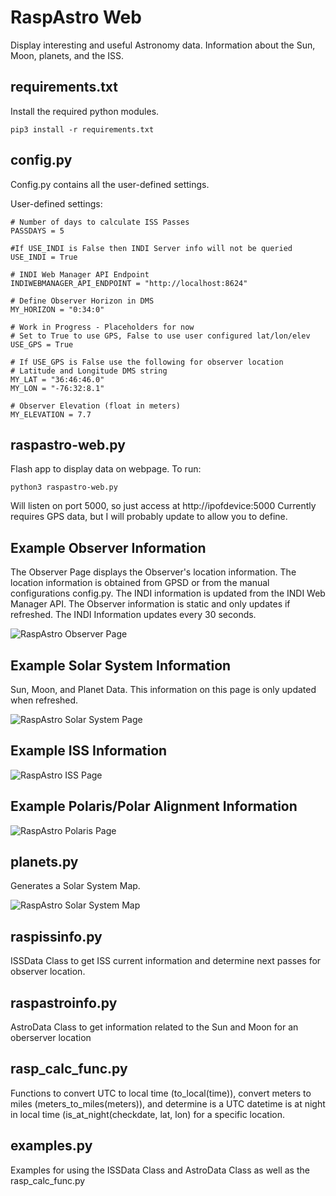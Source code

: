 # RaspAstro Web
Display interesting and useful Astronomy data.  Information about the Sun, Moon, planets, and the ISS.

## requirements.txt
Install the required python modules.
```
pip3 install -r requirements.txt
```

## config.py 
Config.py contains all the user-defined settings.

User-defined settings:
```
# Number of days to calculate ISS Passes
PASSDAYS = 5

#If USE_INDI is False then INDI Server info will not be queried
USE_INDI = True

# INDI Web Manager API Endpoint
INDIWEBMANAGER_API_ENDPOINT = "http://localhost:8624"

# Define Observer Horizon in DMS
MY_HORIZON = "0:34:0"

# Work in Progress - Placeholders for now
# Set to True to use GPS, False to use user configured lat/lon/elev
USE_GPS = True

# If USE_GPS is False use the following for observer location
# Latitude and Longitude DMS string
MY_LAT = "36:46:46.0"
MY_LON = "-76:32:8.1"

# Observer Elevation (float in meters)
MY_ELEVATION = 7.7
```

## raspastro-web.py
Flash app to display data on webpage. To run:

```
python3 raspastro-web.py
```

Will listen on port 5000, so just access at http://ipofdevice:5000 
Currently requires GPS data, but I will probably update to allow you to define.

## Example Observer Information
The Observer Page displays the Observer's location information. The location information is obtained from GPSD or from the manual configurations config.py.  The INDI information is updated from the INDI Web Manager API.  The Observer information is static and only updates if refreshed.  The INDI Information updates every 30 seconds. 

![RaspAstro Observer Page](https://github.com/herseyc/raspastro/blob/master/RaspAstroWeb/img/raspastro-observer-page.png?raw=true)

## Example Solar System Information
Sun, Moon, and Planet Data.  This information on this page is only updated when refreshed.

![RaspAstro Solar System Page](https://github.com/herseyc/raspastro/blob/master/RaspAstroWeb/img/raspastro-solarsystem-page.png?raw=true)

## Example ISS Information
![RaspAstro ISS Page](https://github.com/herseyc/raspastro/blob/master/RaspAstroWeb/img/raspastro-iss-page.png?raw=true)

## Example Polaris/Polar Alignment Information
![RaspAstro Polaris Page](https://github.com/herseyc/raspastro/blob/master/RaspAstroWeb/img/raspastro-polaris-page.png?raw=true)

## planets.py
Generates a Solar System Map. 

![RaspAstro Solar System Map](https://github.com/herseyc/raspastro/blob/master/RaspAstroWeb/static/planets.png?raw=true)


## raspissinfo.py
ISSData Class to get ISS current information and determine next passes for observer location.

## raspastroinfo.py
AstroData Class to get information related to the Sun and Moon for an oberserver location

## rasp_calc_func.py
Functions to convert UTC to local time (to_local(time)), convert meters to miles (meters_to_miles(meters)), and determine is a UTC datetime is at night in local time (is_at_night(checkdate, lat, lon) for a specific location.

## examples.py
Examples for using the ISSData Class and AstroData Class as well as the rasp_calc_func.py
